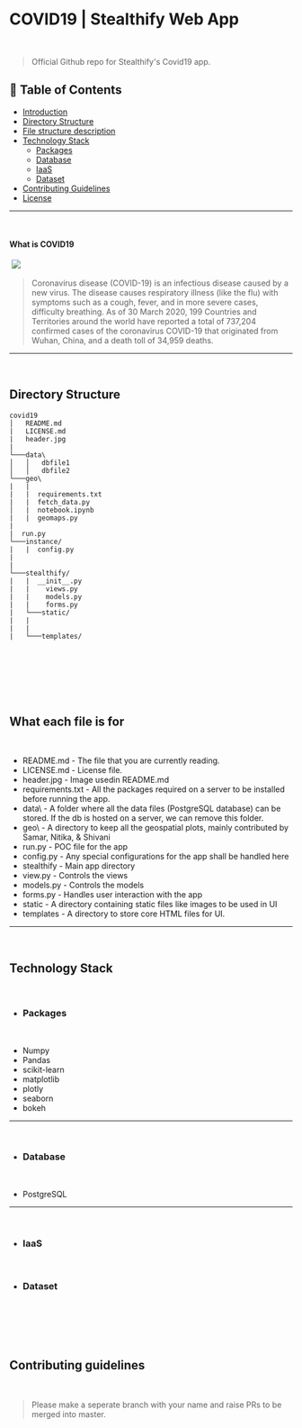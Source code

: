 # COVID19 | Stealthify Web App
​
> Official Github repo for Stealthify's Covid19 app.
​
​
## 🚩 Table of Contents
- [Introduction](#-what-is-covid19)
- [Directory Structure](##-directory-structure)
- [File structure description](#-what-each-file-is-for)
- [Technology Stack](#-technology-stack)
    - [Packages](#-packages)
    - [Database](#-database)
    - [IaaS](#-iaas)
    - [Dataset](#-dataset)
- [Contributing Guidelines](#-contributing-guidelines)
- [License](#-license)
​
---
​
​
#### What is COVID19 
​
![](header.jpg)
​
> Coronavirus disease (COVID-19) is an infectious disease caused by a new virus.
The disease causes respiratory illness (like the flu) with symptoms such as a cough, fever, and in more severe cases, difficulty breathing. As of 30 March 2020, 199 Countries and Territories around the world have reported a total of 737,204 confirmed cases of the coronavirus COVID-19 that originated from Wuhan, China, and a death toll of 34,959 deaths.
​
---
​
## Directory Structure
```
covid19
│   README.md
|   LICENSE.md
|   header.jpg
|
└───data\
│   │   dbfile1
│   │   dbfile2
└───geo\
|   |
|   |  requirements.txt
|   |  fetch_data.py
│   |  notebook.ipynb
|   |  geomaps.py
|
|  run.py
└───instance/
|   |  config.py
|
|
└───stealthify/
|   |  __init__.py
|   |    views.py
|   |    models.py
|   |    forms.py
|   └───static/
|   |    
|   |
|   └───templates/
    
```
​
---
​
​
## What each file is for
​
* README.md - The file that you are currently reading.
* LICENSE.md - License file.
* header.jpg - Image usedin README.md
* requirements.txt - All the packages required on a server to be installed before running the app.
* data\ -  A folder where all the data files (PostgreSQL database) can be stored. If the db is hosted on a server, we can remove this folder.
* geo\ -  A directory to keep all the geospatial plots, mainly contributed by Samar, Nitika, & Shivani
* run.py - POC file for the app
* config.py - Any special configurations for the app shall be handled here
* stealthify - Main app directory
* view.py - Controls the views
* models.py - Controls the models
* forms.py - Handles user interaction with the app
* static -  A directory containing static files like images to be used in UI
* templates - A directory to store core HTML files for UI.
​
---
​
​
## Technology Stack
​
* ### Packages
​
* Numpy
* Pandas
* scikit-learn
* matplotlib
* plotly
* seaborn
* bokeh
​
---
​
* ### Database
​
* PostgreSQL
​
---
​
* ### IaaS
​
* ### Dataset
​
---
​
## Contributing guidelines
​
> Please make a seperate branch with your name and raise PRs to be merged into master.
​
​
